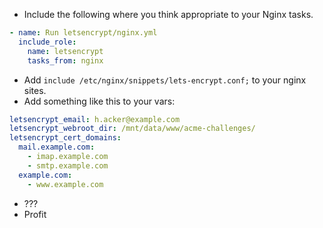 
* Include the following where you think appropriate to your Nginx tasks.
``` YAML
- name: Run letsencrypt/nginx.yml
  include_role:
    name: letsencrypt
    tasks_from: nginx
```

* Add `include /etc/nginx/snippets/lets-encrypt.conf;` to your nginx sites.
* Add something like this to your vars:
``` YAML
letsencrypt_email: h.acker@example.com
letsencrypt_webroot_dir: /mnt/data/www/acme-challenges/
letsencrypt_cert_domains:
  mail.example.com:
    - imap.example.com
    - smtp.example.com
  example.com:
    - www.example.com
```

* ???
* Profit
 
